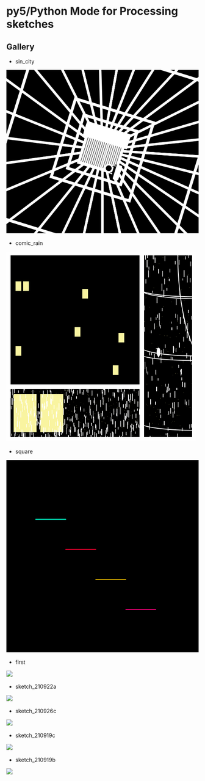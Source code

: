 # py5/Python Mode for Processing sketches

## Gallery

- sin_city

<img src="./images/sin_city.jpg">

- comic_rain

<img src="./gifs/comic_rain_3.gif">

- square

<img src="./gifs/square_2.gif">

- first

<img src="./gifs/first.gif">

- sketch_210922a

<img src="./gifs/sketch_210922a.gif">

- sketch_210926c

<img src="./gifs/sketch_210926c.gif">

- sketch_210919c

<img src="./gifs/sketch_210919c.gif">

- sketch_210919b

<img src="./gifs/sketch_210919b.gif">